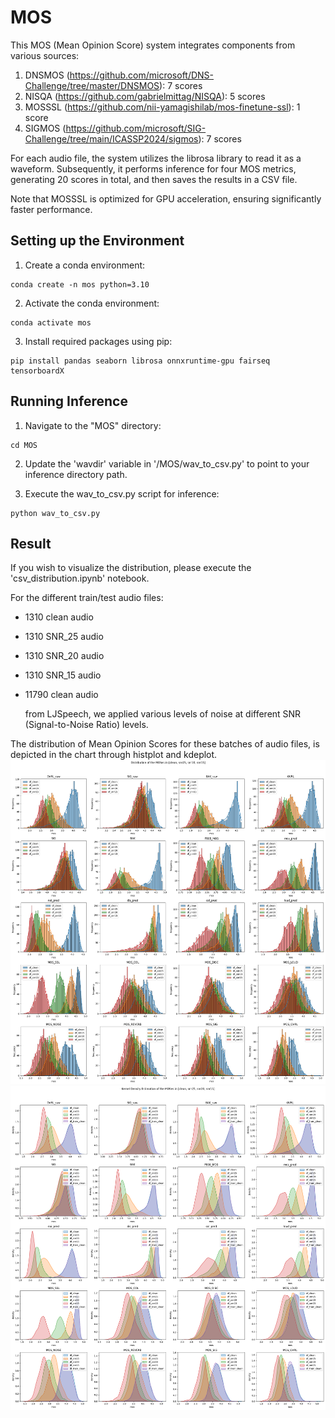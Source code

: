 # MOS

This MOS (Mean Opinion Score) system integrates components from various sources:

1. DNSMOS (https://github.com/microsoft/DNS-Challenge/tree/master/DNSMOS): 7 scores
2. NISQA (https://github.com/gabrielmittag/NISQA): 5 scores
3. MOSSSL (https://github.com/nii-yamagishilab/mos-finetune-ssl): 1 score
4. SIGMOS (https://github.com/microsoft/SIG-Challenge/tree/main/ICASSP2024/sigmos): 7 scores

For each audio file, the system utilizes the librosa library to read it as a waveform.
Subsequently, it performs inference for four MOS metrics, generating 20 scores in total, and then saves the results in a CSV file.

Note that MOSSSL is optimized for GPU acceleration, ensuring significantly faster performance.

## Setting up the Environment

1. Create a conda environment:

```
conda create -n mos python=3.10
```

2. Activate the conda environment:

```
conda activate mos
```

3. Install required packages using pip:

```
pip install pandas seaborn librosa onnxruntime-gpu fairseq tensorboardX
```

## Running Inference

1. Navigate to the "MOS" directory:

```
cd MOS
```

2. Update the 'wavdir' variable in '/MOS/wav_to_csv.py' to point to your inference directory path.

3. Execute the wav_to_csv.py script for inference:

```
python wav_to_csv.py
```

## Result

If you wish to visualize the distribution, please execute the 'csv_distribution.ipynb' notebook.

For the different train/test audio files:

- 1310 clean audio
- 1310 SNR_25 audio
- 1310 SNR_20 audio
- 1310 SNR_15 audio
- 11790 clean audio

  from LJSpeech, we applied various levels of noise at different SNR (Signal-to-Noise Ratio) levels.

The distribution of Mean Opinion Scores for these batches of audio files, is depicted in the chart through histplot and kdeplot.
![mos_distribution_histplot.png](./mos_distribution_histplot.png)
![mos_distribution_kdeplot.png](./mos_distribution_kdeplot.png)
